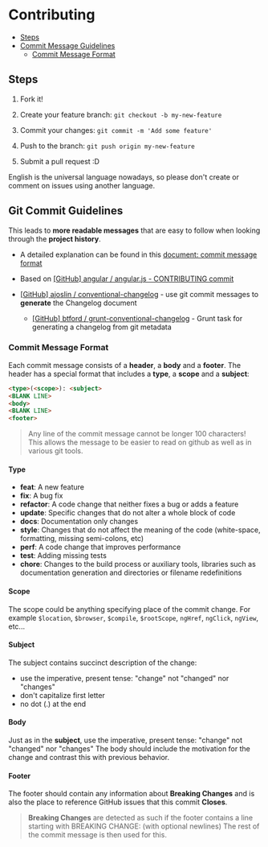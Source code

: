 # Contributing

- [Steps](#steps)
- [Commit Message Guidelines](#commit)
  - [Commit Message Format](commit-message-format)


## <a name="steps"></a> Steps

1. Fork it!

2. Create your feature branch: `git checkout -b my-new-feature`

3. Commit your changes: `git commit -m 'Add some feature'`

4. Push to the branch: `git push origin my-new-feature`

5. Submit a pull request :D

English is the universal language nowadays, so please don't create or comment on issues using another language.


## <a name="commit"></a> Git Commit Guidelines

This leads to **more readable messages** that are easy to follow when looking through the **project history**.

* A detailed explanation can be found in this [document: commit message format](https://docs.google.com/document/d/1QrDFcIiPjSLDn3EL15IJygNPiHORgU1_OOAqWjiDU5Y/edit)

* Based on [[GitHub] angular / angular.js - CONTRIBUTING commit](https://github.com/angular/angular.js/blob/master/CONTRIBUTING.md#commit)

* [[GitHub] ajoslin / conventional-changelog](https://github.com/ajoslin/conventional-changelog) - use git commit messages to **generate** the Changelog document

  * [[GitHub] btford / grunt-conventional-changelog](https://github.com/btford/grunt-conventional-changelog) - Grunt task for generating a changelog from git metadata


### <a name="commit-message-format"></a> Commit Message Format

Each commit message consists of a **header**, a **body** and a **footer**.  The header has a special
format that includes a **type**, a **scope** and a **subject**:

```html
<type>(<scope>): <subject>
<BLANK LINE>
<body>
<BLANK LINE>
<footer>
```

> Any line of the commit message cannot be longer 100 characters! This allows the message to be easier
to read on github as well as in various git tools.

#### Type

* **feat**: A new feature
* **fix**: A bug fix
* **refactor**: A code change that neither fixes a bug or adds a feature
* **update**: Specific changes that do not alter a whole block of code
* **docs**: Documentation only changes
* **style**: Changes that do not affect the meaning of the code (white-space, formatting, missing
  semi-colons, etc)
* **perf**: A code change that improves performance
* **test**: Adding missing tests
* **chore**: Changes to the build process or auxiliary tools, libraries such as documentation
  generation and directories or filename redefinitions


#### Scope

The scope could be anything specifying place of the commit change. For example `$location`,
`$browser`, `$compile`, `$rootScope`, `ngHref`, `ngClick`, `ngView`, etc...


#### Subject

The subject contains succinct description of the change:

* use the imperative, present tense: "change" not "changed" nor "changes"
* don't capitalize first letter
* no dot (.) at the end


#### Body

Just as in the **subject**, use the imperative, present tense: "change" not "changed" nor "changes"
The body should include the motivation for the change and contrast this with previous behavior.


#### Footer

The footer should contain any information about **Breaking Changes** and is also the place to
reference GitHub issues that this commit **Closes**.

> **Breaking Changes** are detected as such if the footer contains a line starting with BREAKING CHANGE: (with optional newlines) The rest of the commit message is then used for this.

